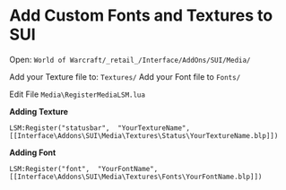 # Add Custom Fonts and Textures to SUI

Open: `World of Warcraft/_retail_/Interface/AddOns/SUI/Media/`

Add your Texture file to: `Textures/`
Add your Font file to `Fonts/`

Edit File `Media\RegisterMediaLSM.lua`

**Adding Texture**

    LSM:Register("statusbar",  "YourTextureName",  [[Interface\Addons\SUI\Media\Textures\Status\YourTextureName.blp]])

**Adding Font**

    LSM:Register("font",  "YourFontName",  [[Interface\Addons\SUI\Media\Textures\Fonts\YourFontName.blp]])
